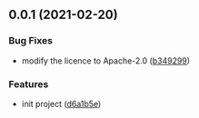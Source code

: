## 0.0.1 (2021-02-20)

### Bug Fixes

- modify the licence to Apache-2.0 ([b349299](https://github.com/bytedance/garfish/commit/b349299a2f565e16dd0c40d52aa523379152c648))

### Features

- init project ([d6a1b5e](https://github.com/bytedance/garfish/commit/d6a1b5eb18184ac88a3490bc12106edd706bc88e))

